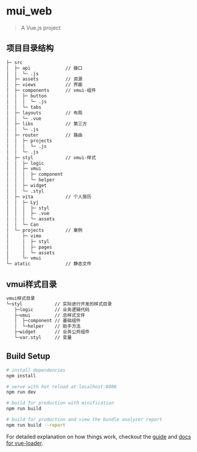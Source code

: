 # mui_web

> A Vue.js project

## 项目目录结构
``` bash
├─ src
│  ├─ api             // 接口
│  │  └─ .js
│  ├─ assets          // 资源
│  ├─ views           // 界面
│  ├─ components      // vmui-组件
│  │  ├─ button
│  │  │  └─ .js
│  │  └─ tabs
│  ├─ layouts         // 布局
│  │  └─ .vue
│  ├─ libs            // 第三方
│  │  └─ .js
│  ├─ router          // 路由
│  │  ├─ projects
│  │  │  └─ .js
│  │  └─ .js
│  ├─ styl            // vmui-样式
│  │  ├─ logic
│  │  ├─ vmui
│  │  │  ├─ component
│  │  │  └─ helper
│  │  ├─ widget
│  │  └─ .styl
│  ├─ vita            // 个人简历
│  │  ├─ Lyj
│  │  │  ├─ styl
│  │  │  ├─ .vue
│  │  │  └─ assets
│  │  └─ Can
│  └─ projects        // 案例
│     ├─ vimo
│     │  ├─ styl
│     │  ├─ pages
│     │  └─ assets
│     └─ vmui
└─ atatic             // 静态文件
```

## vmui样式目录
``` bash
vmui样式目录
└─styl            // 实际进行开发的样式目录
   ├─logic        // 业务逻辑代码
   ├─vmui         // 总样式文件
   │  ├─component // 基础组件
   │  └─helper    // 助手方法
   ├─widget       // 业务公共组件
   └─var.styl     // 变量
```

## Build Setup
``` bash
# install dependencies
npm install

# serve with hot reload at localhost:8080
npm run dev

# build for production with minification
npm run build

# build for production and view the bundle analyzer report
npm run build --report
```

For detailed explanation on how things work, checkout the [guide](http://vuejs-templates.github.io/webpack/) and [docs for vue-loader](http://vuejs.github.io/vue-loader).
